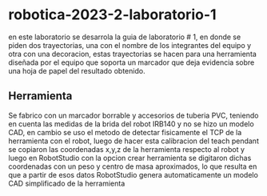 # robotica-2023-2-laboratorio-1
en este laboratorio se desarrola la guia de laboratorio # 1, en donde se piden dos trayectorias, una con el nombre de los integrantes del equipo y otra con una decoracion, estas trayectorias se hacen para una herramienta diseñada por el equipo que soporta un marcador que deja evidencia sobre una hoja de papel del resultado obtenido. 
## Herramienta
Se fabrico con un marcador borrable y accesorios de tuberia PVC, teniendo en cuenta las medidas de la brida del robot IRB140 y no se hizo un modelo CAD, en cambio se uso el metodo de detectar fisicamente el TCP de la herramienta con el robot, luego de hacer esta calibracion del teach pendant se copiaron las coordenadas x,y,z de la herramienta respecto al robot y luego en RobotStudio con la opcion crear herramienta se digitaron dichas coordenadas con un peso y centro de masa aproximados, lo que resulta en que a partir de esos datos RobotStudio genera automaticamente un modelo CAD simplificado de la herramienta
